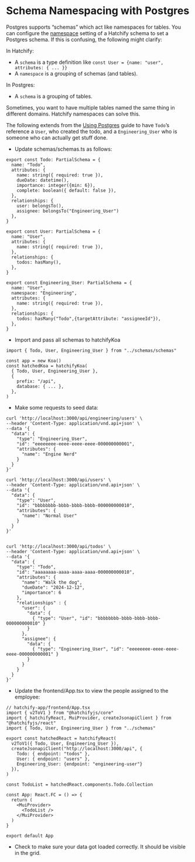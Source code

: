 # Schema Namespacing with Postgres

Postgres supports “schemas” which act like namespaces for tables.  You can configure the [namespace](naming.md#schemanamespace-postgres-only) setting of a Hatchify schema to set a Postgres schema. If this is confusing, the following might clarify:

In Hatchify:

- A `schema` is a type definition like `const User = {name: "user", attributes: { ... }}`
- A `namespace` is a grouping of schemas (and tables).

In Postgres:

- A `schema` is a grouping of tables.

Sometimes, you want to have multiple tables named the same thing in different domains. Hatchify namespaces can solve this.

The following extends from the [Using Postgres](next-steps/using-postgres-db.md) guide to have `Todo`’s reference a `User`, who created the todo, and a `Engineering_User` who is someone who can actually get stuff done. 

- Update schemas/schemas.ts as follows:

```
export const Todo: PartialSchema = {
  name: "Todo",
  attributes: {
    name: string({ required: true }),
    dueDate: datetime(),
    importance: integer({min: 6}),
    complete: boolean({ default: false }),
  },
  relationships: {
    user: belongsTo(),
    assignee: belongsTo("Engineering_User")
  },
}

export const User: PartialSchema = {
  name: "User",
  attributes: {
    name: string({ required: true }),
  },
  relationships: {
    todos: hasMany(),
  },
}

export const Engineering_User: PartialSchema = {
  name: "User",
  namespace: "Engineering",
  attributes: {
    name: string({ required: true }),
  },
  relationships: {
    todos: hasMany("Todo",{targetAttribute: "assigneeId"}),
  },
}
```

- Import and pass all schemas to hatchifyKoa

```
import { Todo, User, Engineering_User } from "../schemas/schemas"

const app = new Koa()
const hatchedKoa = hatchifyKoa(
  { Todo, User, Engineering_User },
  {
    prefix: "/api",
    database: { ... },
  },
)
```

- Make some requests to seed data:

```
curl 'http://localhost:3000/api/engineering/users' \
--header 'Content-Type: application/vnd.api+json' \
--data '{
  "data": {
    "type": "Engineering_User",
    "id": "eeeeeeee-eeee-eeee-eeee-000000000001",
    "attributes": {
      "name": "Engine Nerd"
    }
  }
}'

curl 'http://localhost:3000/api/users' \
--header 'Content-Type: application/vnd.api+json' \
--data '{
  "data": {
    "type": "User",
    "id": "bbbbbbbb-bbbb-bbbb-bbbb-000000000010",
    "attributes": {
      "name": "Normal User"
    }
  }
}'


curl 'http://localhost:3000/api/todos' \
--header 'Content-Type: application/vnd.api+json' \
--data '{
  "data": {
    "type": "Todo",
    "id": "aaaaaaaa-aaaa-aaaa-aaaa-000000000010",
    "attributes": {
      "name": "Walk the dog",
      "dueDate": "2024-12-12",
      "importance": 6
    },
    "relationships" : {
      "user": {
        "data": {
          { "type": "User", "id": "bbbbbbbb-bbbb-bbbb-bbbb-000000000010" }
        }
      },
      "assignee": {
        "data": {
          { "type": "Engineering_User", "id": "eeeeeeee-eeee-eeee-eeee-000000000001" }
        }
      }
    }
  }
}'
```
 
- Update the frontend/App.tsx to view the people assigned to the employee:

```
// hatchify-app/frontend/App.tsx
import { v2ToV1 } from "@hatchifyjs/core"
import { hatchifyReact, MuiProvider, createJsonapiClient } from "@hatchifyjs/react"
import { Todo, User, Engineering_User } from "../schemas"

export const hatchedReact = hatchifyReact(
  v2ToV1({ Todo, User, Engineering_User }),
  createJsonapiClient("http://localhost:3000/api", {
    Todo: { endpoint: "todos" },
    User: { endpoint: "users" },
    Engineering_User: {endpoint: "engineering-user"}
  }),
)

const TodoList = hatchedReact.components.Todo.Collection

const App: React.FC = () => {
  return (
    <MuiProvider>
      <TodoList />
    </MuiProvider>
  )
}

export default App
```

- Check to make sure your data got loaded correctly.  It should be visible in the grid.

